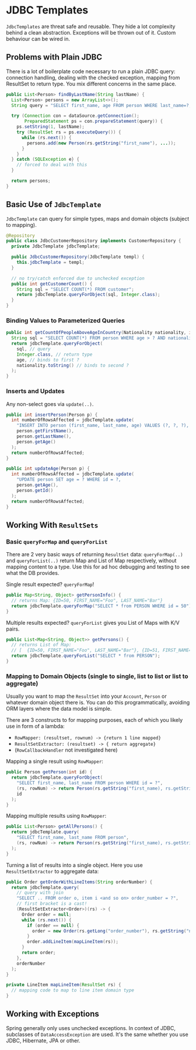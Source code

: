 # JDBC Templates

`JdbcTemplates` are threat safe and reusable. They hide a lot complexity behind a clean abstraction. Exceptions will be thrown out of it. Custom behaviour can be wired in.

## Problems with Plain JDBC

There is a lot of boilerplate code necessary to run a plain JDBC query: connection handling, dealing with the checked exception, mapping from ResultSet to return type. You mix different concerns in the same place.

```java
public List<Person> findByLastName(String lastName) {
  List<Person> persons = new ArrayList<>();
  String query = "SELECT first_name, age FROM person WHERE last_name=?;

  try (Connection con = dataSource.getConnection();
       PreparedStatement ps = con.prepareStatement(query)) {
    ps.setString(1, lastName);
    try (ResultSet rs = ps.executeQuery()) {
      while (rs.next()) {
        persons.add(new Person(rs.getString("first_name"), ...));
      }
    }
  } catch (SQLException e} {
    // forced to deal with this
  }

  return persons;
}
```

## Basic Use of `JdbcTemplate`

`JdbcTemplate` can query for simple types, maps and domain objects (subject to mapping).

```java
@Repository
public class JdbcCustomerRepository implements CustomerRepository {
  private JdbcTemplate jdbcTemplate;

  public JdbcCustomerRepository(JdbcTemplate templ) {
    this.jdbcTemplate = templ;
  }

  // no try/catch enforced due to unchecked exception
  public int getCustomerCount() {
    String sql = "SELECT COUNT(*) FROM customer";
    return jdbcTemplate.queryForObject(sql, Integer.class);
  }
}
```

### Binding Values to Parameterized Queries

```java
public int getCountOfPeopleAboveAgeInCountry(Nationality nationality, int age) {
  String sql = "SELECT COUNT(*) FROM person WHERE age > ? AND nationality = ?";
  return jdbcTemplate.queryForObject(
    sql, // query
    Integer.class, // return type
    age, // binds to first ?
    nationality.toString() // binds to second ?
  );
}
```

### Inserts and Updates

Any non-select goes via `update(..)`.

```java
public int insertPerson(Person p) {
  int numberOfRowsAffected = jdbcTemplate.update(
    "INSERT INTO person (first_name, last_name, age) VALUES (?, ?, ?),
    person.getFirstName(),
    person.getLastName(),
    person.getAge()
  );
  return numberOfRowsAffected;
}
```

```java
public int updateAge(Person p) {
  int numberOfRowsAffected = jdbcTemplate.update(
    "UPDATE person SET age = ? WHERE id = ?,
    person.getAge(),
    person.getId()
  );
  return numberOfRowsAffected;
}
```

## Working With `ResultSets`

### Basic `queryForMap` and `queryForList`

There are 2 very basic ways of returning `ResultSet` data: `queryForMap(..)` and `queryForList(..)` return Map and List of Map respectively, without mapping content to a type. Use this for ad hoc debugging and testing to see what the DB provides.

Single result expected? `queryForMap`!
```java
public Map<String, Object> getPersonInfo() {
  // returns Map: {ID=50, FIRST_NAME="Foo", LAST_NAME="Bar"}
  return jdbcTemplate.queryForMap("SELECT * from PERSON WHERE id = 50");
}
```

Multiple results expected? `queryForList` gives you List of Maps with K/V pairs.
```java
public List<Map<String, Object>> getPersons() {
  // returns List of Map:
  // [  {ID=50, FIRST_NAME="Foo", LAST_NAME="Bar"}, {ID=51, FIRST_NAME="Foo", LAST_NAME="Baz"} ]
  return jdbcTemplate.queryForList("SELECT * from PERSON");
}
```

### Mapping to Domain Objects (single to single, list to list or list to aggregate)

Usually you want to map the `ResultSet` into your `Account`, `Person` or whatever domain object there is. You can do this programmatically, avoiding ORM layers where the data model is simple.

There are 3 constructs to for mapping purposes, each of which you likely use in form of a lambda:
* `RowMapper: (resultset, rownum) -> {return 1 line mapped}`
* `ResultSetExtractor: (resultset) -> { return aggregate}`
* (`RowCallbackHandler` not investigated here)


Mapping a single result using `RowMapper`:
```java
public Person getPerson(int id) {
  return jdbcTemplate.queryForObject(
    "SELECT first_name, last_name FROM person WHERE id = ?",
    (rs, rowNum) -> return Person(rs.getString("first_name), rs.getString("last_name")),
    id
  );
} 
```

Mapping multiple results using `RowMapper`:
```java
public List<Person> getAllPersons() {
  return jdbcTemplate.query(
    "SELECT first_name, last_name FROM person",
    (rs, rowNum) -> return Person(rs.getString("first_name), rs.getString("last_name"))
  );
} 
```

Turning a list of results into a single object. Here you use `ResultSetExtractor` to aggregate data:

```java
public Order getOrderWithLineItems(String orderNumber) {
  return jdbcTemplate.query(
    // query with join
    "SELECT .. FROM order o, item i <and so on> order_number = ?",
    // first bracket is a cast!
    (ResultSetExtractor<Order>)(rs) -> {
      Order order = null;
      while (rs.next()) {
        if (order == null) {
          order = new Order(rs.getLong("order_number"), rs.getString("name"));
        }
        order.addLineItem(mapLineItem(rs));
      }
      return order;
    },
    orderNumber
  );
}

private LineItem mapLineItem(ResultSet rs) {
  // mapping code to map to line item domain type
}
```

## Working with Exceptions

Spring generally only uses unchecked exceptions. In context of JDBC, subclasses of `DataAccessException` are used. It's the same whether you use JDBC, Hibernate, JPA or other.
